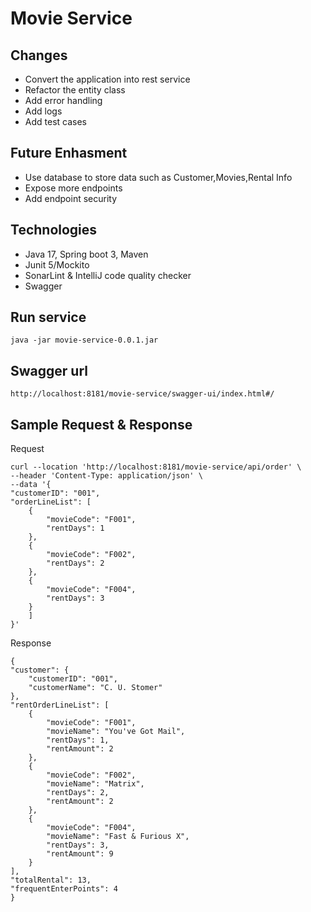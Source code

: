 # Movie Service

## Changes

- Convert the application into rest service
- Refactor the entity class
- Add error handling
- Add logs
- Add test cases

## Future Enhasment

- Use database to store data such as Customer,Movies,Rental Info
- Expose more endpoints
- Add endpoint security

## Technologies

- Java 17, Spring boot 3, Maven
- Junit 5/Mockito
- SonarLint & IntelliJ code quality checker
- Swagger

## Run service 
    java -jar movie-service-0.0.1.jar
## Swagger url
    http://localhost:8181/movie-service/swagger-ui/index.html#/

## Sample Request & Response
Request

    curl --location 'http://localhost:8181/movie-service/api/order' \
    --header 'Content-Type: application/json' \
    --data '{
    "customerID": "001",
    "orderLineList": [
        {
            "movieCode": "F001",
            "rentDays": 1
        },
        {
            "movieCode": "F002",
            "rentDays": 2
        },
        {
            "movieCode": "F004",
            "rentDays": 3
        }
        ]
    }'

Response

    {
    "customer": {
        "customerID": "001",
        "customerName": "C. U. Stomer"
    },
    "rentOrderLineList": [
        {
            "movieCode": "F001",
            "movieName": "You've Got Mail",
            "rentDays": 1,
            "rentAmount": 2
        },
        {
            "movieCode": "F002",
            "movieName": "Matrix",
            "rentDays": 2,
            "rentAmount": 2
        },
        {
            "movieCode": "F004",
            "movieName": "Fast & Furious X",
            "rentDays": 3,
            "rentAmount": 9
        }
    ],
    "totalRental": 13,
    "frequentEnterPoints": 4
    }
    

